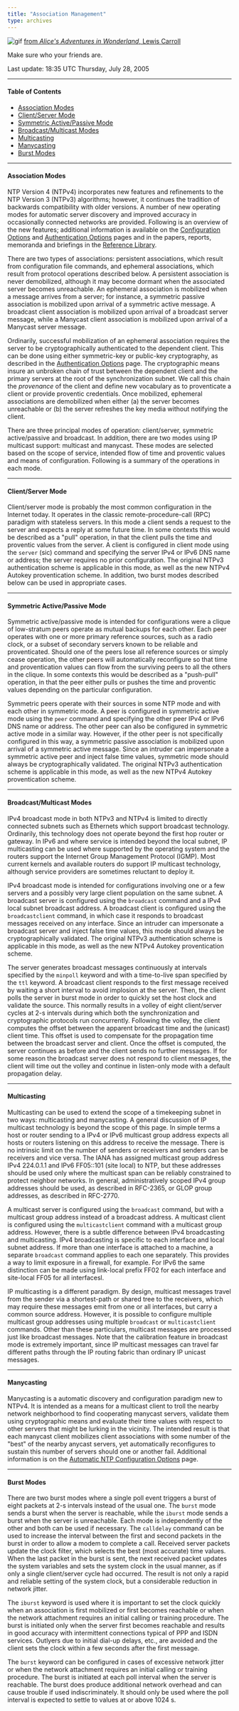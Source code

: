 ```yaml
---
title: "Association Management"
type: archives
---
```


![gif](/archives/pic/alice51.gif) [from _Alice's Adventures in Wonderland_, Lewis Carroll](/reflib/pictures/)

Make sure who your friends are.

Last update: 18:35 UTC Thursday, July 28, 2005

* * *

#### Table of Contents

*   [Association Modes](/archives/4.2.2-series/assoc/#association-modes)
*   [Client/Server Mode](/archives/4.2.2-series/assoc/#clientserver-mode)
*   [Symmetric Active/Passive Mode](/archives/4.2.2-series/assoc/#symmetric-activepassive-mode)
*   [Broadcast/Multicast Modes](/archives/4.2.2-series/assoc/#broadcastmulticast-modes)
*   [Multicasting](/archives/4.2.2-series/assoc/#multicasting)
*   [Manycasting](/archives/4.2.2-series/assoc/#manycasting)
*   [Burst Modes](/archives/4.2.2-series/assoc/#burst-modes)

* * *

#### Association Modes

NTP Version 4 (NTPv4) incorporates new features and refinements to the NTP Version 3 (NTPv3) algorithms; however, it continues the tradition of backwards compatibility with older versions. A number of new operating modes for automatic server discovery and improved accuracy in occasionally connected networks are provided. Following is an overview of the new features; additional information is available on the [Configuration Options](/archives/4.2.2-series/confopt/) and [Authentication Options](/archives/4.2.2-series/authopt/) pages and in the papers, reports, memoranda and briefings in the [Reference Library](/reflib/).

There are two types of associations: persistent associations, which result from configuration file commands, and ephemeral associations, which result from protocol operations described below. A persistent association is never demobilized, although it may become dormant when the associated server becomes unreachable. An ephemeral association is mobilized when a message arrives from a server; for instance, a symmetric passive association is mobilized upon arrival of a symmetric active message. A broadcast client association is mobilized upon arrival of a broadcast server message, while a Manycast client association is mobilized upon arrival of a Manycast server message.

Ordinarily, successful mobilization of an ephemeral association requires the server to be cryptographically authenticated to the dependent client. This can be done using either symmetric-key or public-key cryptography, as described in the [Authentication Options](/archives/4.2.2-series/authopt/) page. The cryptographic means insure an unbroken chain of trust between the dependent client and the primary servers at the root of the synchronization subnet. We call this chain the _provenance_ of the client and define new vocabulary as to proventicate a client or provide proventic credentials. Once mobilized, ephemeral associations are demobilized when either (a) the server becomes unreachable or (b) the server refreshes the key media without notifying the client.

There are three principal modes of operation: client/server, symmetric active/passive and broadcast. In addition, there are two modes using IP multicast support: multicast and manycast. These modes are selected based on the scope of service, intended flow of time and proventic values and means of configuration. Following is a summary of the operations in each mode.

* * *

#### Client/Server Mode

Client/server mode is probably the most common configuration in the Internet today. It operates in the classic remote-procedure-call (RPC) paradigm with stateless servers. In this mode a client sends a request to the server and expects a reply at some future time. In some contexts this would be described as a "pull" operation, in that the client pulls the time and proventic values from the server. A client is configured in client mode using the <code>server</code> (sic) command and specifying the server IPv4 or IPv6 DNS name or address; the server requires no prior configuration. The original NTPv3 authentication scheme is applicable in this mode, as well as the new NTPv4 Autokey proventication scheme. In addition, two burst modes described below can be used in appropriate cases.

* * *

#### Symmetric Active/Passive Mode

Symmetric active/passive mode is intended for configurations were a clique of low-stratum peers operate as mutual backups for each other. Each peer operates with one or more primary reference sources, such as a radio clock, or a subset of secondary servers known to be reliable and proventicated. Should one of the peers lose all reference sources or simply cease operation, the other peers will automatically reconfigure so that time and proventication values can flow from the surviving peers to all the others in the clique. In some contexts this would be described as a "push-pull" operation, in that the peer either pulls or pushes the time and proventic values depending on the particular configuration.

Symmetric peers operate with their sources in some NTP mode and with each other in symmetric mode. A peer is configured in symmetric active mode using the <code>peer</code> command and specifying the other peer IPv4 or IPv6 DNS name or address. The other peer can also be configured in symmetric active mode in a similar way. However, if the other peer is not specifically configured in this way, a symmetric passive association is mobilized upon arrival of a symmetric active message. Since an intruder can impersonate a symmetric active peer and inject false time values, symmetric mode should always be cryptographically validated. The original NTPv3 authentication scheme is applicable in this mode, as well as the new NTPv4 Autokey proventication scheme.

* * *

#### Broadcast/Multicast Modes

IPv4 broadcast mode in both NTPv3 and NTPv4 is limited to directly connected subnets such as Ethernets which support broadcast technology. Ordinarily, this technology does not operate beyond the first hop router or gateway. In IPv6 and where service is intended beyond the local subnet, IP multicasting can be used where supported by the operating system and the routers support the Internet Group Management Protocol (IGMP). Most current kernels and available routers do support IP multicast technology, although service providers are sometimes reluctant to deploy it.

IPv4 broadcast mode is intended for configurations involving one or a few servers and a possibly very large client population on the same subnet. A broadcast server is configured using the <code>broadcast</code> command and a IPv4 local subnet broadcast address. A broadcast client is configured using the <code>broadcastclient</code> command, in which case it responds to broadcast messages received on any interface. Since an intruder can impersonate a broadcast server and inject false time values, this mode should always be cryptographically validated. The original NTPv3 authentication scheme is applicable in this mode, as well as the new NTPv4 Autokey proventication scheme.

The server generates broadcast messages continuously at intervals specified by the <code>minpoll</code> keyword and with a time-to-live span specified by the <code>ttl</code> keyword. A broadcast client responds to the first message received by waiting a short interval to avoid implosion at the server. Then, the client polls the server in burst mode in order to quickly set the host clock and validate the source. This normally results in a volley of eight client/server cycles at 2-s intervals during which both the synchronization and cryptographic protocols run concurrently. Following the volley, the client computes the offset between the apparent broadcast time and the (unicast) client time. This offset is used to compensate for the propagation time between the broadcast server and client. Once the offset is computed, the server continues as before and the client sends no further messages. If for some reason the broadcast server does not respond to client messages, the client will time out the volley and continue in listen-only mode with a default propagation delay.

* * *

#### Multicasting

Multicasting can be used to extend the scope of a timekeeping subnet in two ways: multicasting and manycasting. A general discussion of IP multicast technology is beyond the scope of this page. In simple terms a host or router sending to a IPv4 or IPv6 multicast group address expects all hosts or routers listening on this address to receive the message. There is no intrinsic limit on the number of senders or receivers and senders can be receivers and vice versa. The IANA has assigned multicast group address IPv4 224.0.1.1 and IPv6 FF05::101 (site local) to NTP, but these addresses should be used only where the multicast span can be reliably constrained to protect neighbor networks. In general, administratively scoped IPv4 group addresses should be used, as described in RFC-2365, or GLOP group addresses, as described in RFC-2770.

A multicast server is configured using the <code>broadcast</code> command, but with a multicast group address instead of a broadcast address. A multicast client is configured using the <code>multicastclient</code> command with a multicast group address. However, there is a subtle difference between IPv4 broadcasting and multicasting. IPv4 broadcasting is specific to each interface and local subnet address. If more than one interface is attached to a machine, a separate <code>broadcast</code> command applies to each one separately. This provides a way to limit exposure in a firewall, for example. For IPv6 the same distinction can be made using link-local prefix FF02 for each interface and site-local FF05 for all interfacesl.

IP multicasting is a different paradigm. By design, multicast messages travel from the sender via a shortest-path or shared tree to the receivers, which may require these messages emit from one or all interfaces, but carry a common source address. However, it is possible to configure multiple multicast group addresses using multiple <code>broadcast</code> or <code>multicastclient</code> commands. Other than these particulars, multicast messages are processed just like broadcast messages. Note that the calibration feature in broadcast mode is extremely important, since IP multicast messages can travel far different paths through the IP routing fabric than ordinary IP unicast messages.

* * *

#### Manycasting

Manycasting is a automatic discovery and configuration paradigm new to NTPv4. It is intended as a means for a multicast client to troll the nearby network neighborhood to find cooperating manycast servers, validate them using cryptographic means and evaluate their time values with respect to other servers that might be lurking in the vicinity. The intended result is that each manycast client mobilizes client associations with some number of the "best" of the nearby anycast servers, yet automatically reconfigures to sustain this number of servers should one or another fail. Additional information is on the [Automatic NTP Configuration Options](/archives/4.2.2-series/manyopt/) page.

* * *

#### Burst Modes

There are two burst modes where a single poll event triggers a burst of eight packets at 2-s intervals instead of the usual one. The <code>burst</code> mode sends a burst when the server is reachable, while the <code>iburst</code> mode sends a burst when the server is unreachable. Each mode is independently of the other and both can be used if necessary. The <code>calldelay</code> command can be used to increase the interval between the first and second packets in the burst in order to allow a modem to complete a call. Received server packets update the clock filter, which selects the best (most accurate) time values. When the last packet in the burst is sent, the next received packet updates the system variables and sets the system clock in the usual manner, as if only a single client/server cycle had occurred. The result is not only a rapid and reliable setting of the system clock, but a considerable reduction in network jitter.

The <code>iburst</code> keyword is used where it is important to set the clock quickly when an association is first mobilized or first becomes reachable or when the network attachment requires an initial calling or training procedure. The burst is initiated only when the server first becomes reachable and results in good accuracy with intermittent connections typical of PPP and ISDN services. Outlyers due to initial dial-up delays, etc., are avoided and the client sets the clock within a few seconds after the first message.

The <code>burst</code> keyword can be configured in cases of excessive network jitter or when the network attachment requires an initial calling or training procedure. The burst is initiated at each poll interval when the server is reachable. The burst does produce additional network overhead and can cause trouble if used indiscriminately. It should only be used where the poll interval is expected to settle to values at or above 1024 s.

